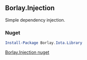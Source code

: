 
## Borlay.Injection

Simple dependency injection.


### Nuget

```PowerShell
Install-Package Borlay.Iota.Library
```
[Borlay.Injection nuget](https://www.nuget.org/packages/Borlay.Injection/)
